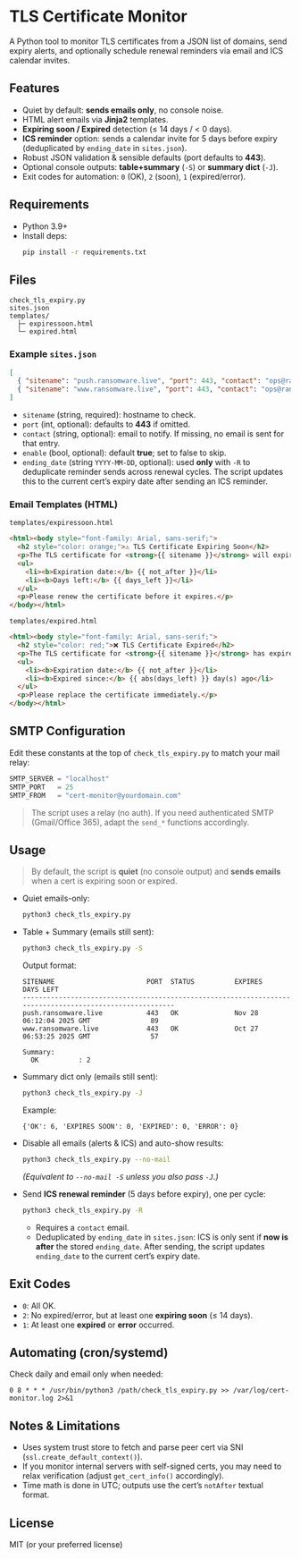 # TLS Certificate Monitor

A Python tool to monitor TLS certificates from a JSON list of domains, send expiry alerts, and optionally schedule renewal reminders via email and ICS calendar invites.

## Features
- Quiet by default: **sends emails only**, no console noise.
- HTML alert emails via **Jinja2** templates.
- **Expiring soon / Expired** detection (≤ 14 days / < 0 days).
- **ICS reminder** option: sends a calendar invite for 5 days before expiry (deduplicated by `ending_date` in `sites.json`).
- Robust JSON validation & sensible defaults (port defaults to **443**).
- Optional console outputs: **table+summary** (`-S`) or **summary dict** (`-J`).
- Exit codes for automation: `0` (OK), `2` (soon), `1` (expired/error).

## Requirements
- Python 3.9+
- Install deps:
  ```bash
  pip install -r requirements.txt
  ```

## Files
```
check_tls_expiry.py
sites.json
templates/
  ├─ expiressoon.html
  └─ expired.html
```

### Example `sites.json`
```json
[
  { "sitename": "push.ransomware.live", "port": 443, "contact": "ops@ransomware.live", "enable": true, "ending_date": "2025-11-28" },
  { "sitename": "www.ransomware.live", "port": 443, "contact": "ops@ransomware.live", "enable": true }
]
```
- `sitename` (string, required): hostname to check.
- `port` (int, optional): defaults to **443** if omitted.
- `contact` (string, optional): email to notify. If missing, no email is sent for that entry.
- `enable` (bool, optional): default **true**; set to false to skip.
- `ending_date` (string `YYYY-MM-DD`, optional): used **only** with `-R` to deduplicate reminder sends across renewal cycles. The script updates this to the current cert’s expiry date after sending an ICS reminder.

### Email Templates (HTML)
`templates/expiressoon.html`
```html
<html><body style="font-family: Arial, sans-serif;">
  <h2 style="color: orange;">⚠️ TLS Certificate Expiring Soon</h2>
  <p>The TLS certificate for <strong>{{ sitename }}</strong> will expire soon.</p>
  <ul>
    <li><b>Expiration date:</b> {{ not_after }}</li>
    <li><b>Days left:</b> {{ days_left }}</li>
  </ul>
  <p>Please renew the certificate before it expires.</p>
</body></html>
```

`templates/expired.html`
```html
<html><body style="font-family: Arial, sans-serif;">
  <h2 style="color: red;">❌ TLS Certificate Expired</h2>
  <p>The TLS certificate for <strong>{{ sitename }}</strong> has expired.</p>
  <ul>
    <li><b>Expiration date:</b> {{ not_after }}</li>
    <li><b>Expired since:</b> {{ abs(days_left) }} day(s) ago</li>
  </ul>
  <p>Please replace the certificate immediately.</p>
</body></html>
```

## SMTP Configuration
Edit these constants at the top of `check_tls_expiry.py` to match your mail relay:
```python
SMTP_SERVER = "localhost"
SMTP_PORT   = 25
SMTP_FROM   = "cert-monitor@yourdomain.com"
```
> The script uses a relay (no auth). If you need authenticated SMTP (Gmail/Office 365), adapt the `send_*` functions accordingly.

## Usage
> By default, the script is **quiet** (no console output) and **sends emails** when a cert is expiring soon or expired.

- Quiet emails-only:
  ```bash
  python3 check_tls_expiry.py
  ```

- Table + Summary (emails still sent):
  ```bash
  python3 check_tls_expiry.py -S
  ```
  Output format:
  ```
  SITENAME                       PORT  STATUS          EXPIRES                        DAYS LEFT
  ---------------------------------------------------------------------------------------------------------
  push.ransomware.live           443   OK              Nov 28 06:12:04 2025 GMT               89
  www.ransomware.live            443   OK              Oct 27 06:53:25 2025 GMT               57

  Summary:
    OK          : 2
  ```

- Summary dict only (emails still sent):
  ```bash
  python3 check_tls_expiry.py -J
  ```
  Example:
  ```
  {'OK': 6, 'EXPIRES SOON': 0, 'EXPIRED': 0, 'ERROR': 0}
  ```

- Disable all emails (alerts & ICS) and auto-show results:
  ```bash
  python3 check_tls_expiry.py --no-mail
  ```
  *(Equivalent to `--no-mail -S` unless you also pass `-J`.)*

- Send **ICS renewal reminder** (5 days before expiry), one per cycle:
  ```bash
  python3 check_tls_expiry.py -R
  ```
  - Requires a `contact` email.
  - Deduplicated by `ending_date` in `sites.json`: ICS is only sent if **now is after** the stored `ending_date`. After sending, the script updates `ending_date` to the current cert’s expiry date.

## Exit Codes
- `0`: All OK.
- `2`: No expired/error, but at least one **expiring soon** (≤ 14 days).
- `1`: At least one **expired** or **error** occurred.

## Automating (cron/systemd)
Check daily and email only when needed:
```cron
0 8 * * * /usr/bin/python3 /path/check_tls_expiry.py >> /var/log/cert-monitor.log 2>&1
```

## Notes & Limitations
- Uses system trust store to fetch and parse peer cert via SNI (`ssl.create_default_context()`).
- If you monitor internal servers with self-signed certs, you may need to relax verification (adjust `get_cert_info()` accordingly).
- Time math is done in UTC; outputs use the cert’s `notAfter` textual format.

## License
MIT (or your preferred license)
